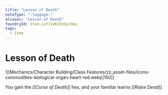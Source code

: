 ```yaml
---
title: "Lesson of Death"
noteType: ":luggage:"
aliases: "Lesson of Death"
foundryId: Item.ioYJ1VKCDnGyCmAs
tags:
  - Item
---
```


# Lesson of Death
![[Mechanics/Character Building/Class Features/zz_asset-files/icons-commodities-biological-organ-heart-red.webp|150]]

You gain the _[[Curse of Death]]_ hex, and your familiar learns _[[Raise Dead]]_.
